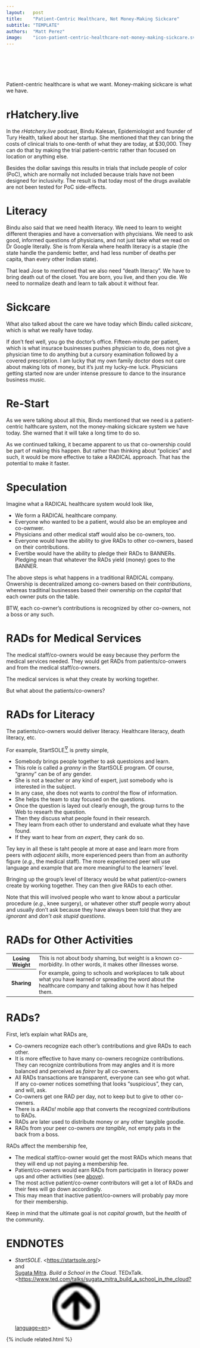```yaml
---
layout:   post
title:    "Patient-Centric Healthcare, Not Money-Making Sickcare"
subtitle: "TEMPLATE"
authors:  "Matt Perez"
image:    "icon-patient-centric-healthcare-not-money-making-sickcare.svg"
---
```


<div style="display:none;">
 <p>Patient-centric healthcare is what we need and want. Money-making sickcare is what we have.</p>
</div>

<h1>&nbsp;</h1>
 <p>Patient-centric healthcare is what we want. Money-making sickcare is what we have.</p>

<h1>rHatchery.live</h1>
 <p>In the <em>rHatchery.live</em> podcast, Bindu Kalesan, Epidemiologist and founder of Tury Health, talked about her startup. She mentioned that they can bring the costs of clinical trials to one-tenth of what they are today, at $30,000. They can do that by making the trial patient-centric rather than focused on location or anything else.</p>
 <p>Besides the dollar savings this results in trials that include people of color (PoC), which are normally not included because trials have not been designed for inclusivity. The result is that today most of the drugs available are not been tested for PoC side-effects.</p>

<h1>Literacy</h1>
 <p>Bindu also said that we need health literacy. We need to learn to weight different therapies and have a conversation with phycisians. We need to ask good, informed questions of physicians, and not just take what we read on Dr Google literally. She is from Kerala where health literacy is a staple (the state handle the pandemic better, and had less number of deaths per capita, than every other Indian state).</p>
 <p>That lead Jose to mentioned that we also need &ldquo;death literacy&rdquo;. We have to bring death out of the closet. You are born, you live, and then you die. We need to normalize death and learn to talk about it without fear.</p>

<h1>Sickcare</h1>
 <p>What also talked about the care we have today which Bindu called <em>sickcare</em>, which is what we really have today.</p>
 <p>If don&rsquo;t feel well, you go the doctor&rsquo;s office. Fifteen-minute per patient, which is what insurace businesses pushes physician to do, does not give a physician time to do anything but a cursory examination followed by a covered prescription. I am lucky that my own family doctor does not care about making lots of money, but it&rsquo;s just my lucky-me luck. Physicians getting started now are under intense pressure to dance to the insurance business music.</p>

<h1>Re-Start</h1>
 <p>As we were talking about all this, Bindu mentioned that we need is <span class="_quotespan">a patient-centric halthcare system, not the money-making sickcare system we have today.</span> She warned that <span class="_quotespan">it will take a long time to do so.</span></p>
 <p>As we continued talking, it became apparent to us that co-ownership could be part of making this happen. But rather than thinking about &ldquo;policies&rdquo; and such, it would be more effective to take a <span class="_paradigm">RADICAL</span> approach. That has the potential to make it faster.</p>

<h1>Speculation</h1>
 <p>Imagine what a <span class="_paradigm">RADICAL</span> healthcare system would look like,</p>
  <ul>
   <li>We form a <span class="_paradigm">RADICAL</span> healthcare company.</li>
   <li>Everyone who wanted to be a patient, would also be an employee and co-ownwer.</li>
   <li>Physicians and other medical staff would also be co-owners, too.</li>
   <li>Everyone would have the ability to give <span class="_paradigm">RAD</span>s to other co-owners, based on their contributions.</li>
   <li>Evertibe would have the ability to pledge their <span class="_paradigm">RAD</span>s to <span class="_paradigm">BANNER</span>s. Pledging mean that whatever the <span class="_paradigm">RAD</span>s yield (money) goes to the <span class="_paradigm">BANNER</span>.</li>
  </ul>
 <p>The above steps is what happens in a traditional <span class="_paradigm">RADICAL</span> company. Onwership is decentralized among co-owners based on their <em>contributions</em>, whereas traditinal businesses based their ownership on the <em>capital</em> that each owner puts on the table.</p>
 <p>BTW, each co-owner&rsquo;s contributions is recognized by other co-owners, not a boss or any such.</p>

<h1><span class="_paradigm">RAD</span>s for Medical Services</h1>
 <p>The medical staff/co-owners would be easy because they perform the medical services needed. They would get <span class="_paradigm">RAD</span>s from patients/co-onwers and from the medical staff/co-owners.</p>
 <p>The medical services is what they create by working together.</p>
 <p>But what about the patients/co-owners?</p>

<h1><span class="_paradigm">RAD</span>s for Literacy</h1>
 <p>The patients/co-owners would deliver literacy. Healthcare literacy, death literacy, etc.</p>
 <p>For example, StartSOLE<a href="#en01"><sup id="bm01">&hairsp;&nabla;&hairsp;</sup></a> is pretty simple,</p>
  <ul>
   <li>Somebody brings people together to ask questoions and learn.</li>
   <li>This role is called a <em>granny</em> in the StartSOLE program. Of course, &ldquo;granny&rdquo; can be of any gender.</li>
   <li>She is not a teacher or any kind of expert, just somebody who is interested in the subject.</li>
   <li>In any case, she does not wants to <em>control</em> the flow of information.</li>
   <li>She helps the team to stay focused on the questions.</li>
   <li>Once the question is layed out clearly enough, the group turns to the Web to researh the question.</li>
   <li>Then they discuss what people found in their research.</li>
   <li>They learn from each other to understand and evaluate what they have found.</li>
   <li>If they want to hear from <em>an expert</em>, they cank do so.</li>
  </ul>
 <p>Tey key in all these is taht people at more at ease and learn more from peers with <em>adjacent skills</em>, more experienced peers than from an authority figure (<em>e.g.</em>, the medical staff). The more experienced peer will use language and example that are more meaningful to the learners&rsquo; level.</p>
 <p>Bringing up the group&rsquo;s level of literacy would be what patient/co-owners create by working together. They can then give <span class="_paradigm">RAD</span>s to each other.</p>
 <p>Note that this will involved people who want to know about a particular procedure (<em>e.g.</em>, knee surgery), or whatever other stuff people worry about and usually don&rsquo;t ask because they have always been told that they are <em>ignorant</em> and <em>don&rsquo;t ask stupid questions</em>.</p>

<h1 id="rads-for-other-activities"><span class="_paradigm">RAD</span>s for Other Activities</h1>
 <div class="_center">
  <table class="_background">
   <tr>
    <th>Losing Weight</th>
    <td>This is not about body shaming, but weight is a known co-morbidity. In other words, it makes other illnesses worse.</td>
   </tr>
   <tr>
    <th>Sharing</th>
    <td>For example, going to schools and workplaces to talk about what you have learned or spreading the word about the healthcare company and talking about how it has helped them.</td>
   </tr>
  </table>
 </div>

<h1><span class="_paradigm">RAD</span>s?</h1>
 <p>First, let&rsquo;s explain what <span class="_paradigm">RAD</span>s are,</p>
  <ul>
   <li>Co-owners recognize each other&rsquo;s contributions and give <span class="_paradigm">RAD</span>s to each other.</li>
   <li>It is more effective to have many co-owners recognize contributions. They can recognize contributions from may angles and it is more balanced and perceived as <em>fairer</em> by all co-owners.</li>
   <li>All RADs transactions are transparent, everyone can see who got what. If any co-owner notices something that looks &ldquo;suspicious&rdquo;, they can, and will, ask.</li>
   <li>Co-owners get one <span class="_paradigm">RAD</span> per day, not to keep but to give to other co-owners.</li>
   <li>There is a <em><span class="_paradigm">RAD</span>s!</em> mobile app that converts the recognized contributions to <span class="_paradigm">RAD</span>s.</li>
   <li><span class="_paradigm">RAD</span>s are later used to distribute money or any other tangible goodie.</li>
   <li><span class="_paradigm">RAD</span>s from your peer co-owners <em>are tangible</em>, not empty pats in the back from a boss.</li>
  </ul>
 <p><span class="_paradigm">RAD</span>s affect the membership fee,</p>
  <ul>
   <li>The medical staff/co-owner would get the most <span class="_paradigm">RAD</span>s which means that they will end up not paying a membership fee.</li>
   <li>Patient/co-owners would earn <span class="_paradigm">RAD</span>s from participatin in literacy power ups and other activities (see <a href="rads-for-other-activities">above</a>).</li>
   <li>The most active patient/co-owner contributors will get a lot of <span class="_paradigm">RAD</span>s and their fees will go down accordingly.</li>
   <li>This may mean that inactive patient/co-owners will probably pay more for their membership.</li>
  </ul>
 <p>Keep in mind that the ultimate goal is not <em>capital growth</em>, but the <em>health</em> of the community.</p>

<!--
<h1>A Short Story</h1>
  <p>Where I grew up, we paid a monthly fee for our healthcare to a local clinic (a block and a half from our house). Anything they could not handle, they referred us to specialists and we paid nothing or very little. My family could afford that on a teacher’s salary and my paternal grandparents, who were retired, could afford as well.</p>
-->

<h1 class="_section">ENDNOTES</h1>
 <ul>
  <li id="en01">
   <p class="_list-item">
    <em>StartSOLE</em>.
    &lt;<a href="https://startsole.org/" target="_blank">https://startsole.org/</a>&gt;<br>
    and<br>
    <a href="https://www.ted.com/speakers/sugata_mitra">Sugata Mitra</a>.
    <em>Build a School in the Cloud</em>.
    TEDxTalk.
    &lt;<a href="https://www.ted.com/talks/sugata_mitra_build_a_school_in_the_cloud?language=en" target="_blank">https://www.ted.com/talks/sugata_mitra_build_a_school_in_the_cloud?language=en</a>&gt;
    <a class="_uparrow" href="#bm01"><img src="/assets/img/arrow-up-icon.png"></a>
   </p>
  </li>
 </ul>

{% include related.html %}
